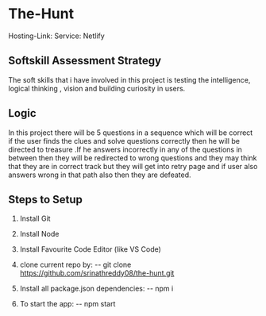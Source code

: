 # The-Hunt
Hosting-Link:
Service: Netlify

## Softskill Assessment Strategy

The soft skills that i have involved in this project is testing the intelligence, logical thinking , vision and building curiosity in users.

## Logic

In this project there will be 5 questions in a sequence which will be correct if the user finds the clues and solve questions correctly then he will be directed to treasure .If he answers incorrectly in any of the questions in between then they will be redirected to wrong questions and they may think that they are in correct track but they will get into retry page and if user also answers wrong in that path also then they are defeated.

## Steps to Setup

1. Install Git
2. Install Node
3. Install Favourite Code Editor (like VS Code)
4. clone current repo by:
-- git clone https://github.com/srinathreddy08/the-hunt.git

5. Install all package.json dependencies:
-- npm i

6. To start the app:
-- npm start
